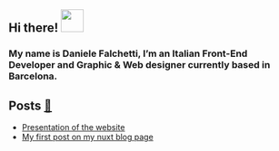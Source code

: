 ## Hi there!  <a href="https://aprograma.co/" :target="_blank" rel="noopener noreferrer"><img src="https://media.giphy.com/media/wF6bpfzo7fpFFhIop7/giphy.gif" width="40" height="40" /></a>

### My name is Daniele Falchetti, I’m an Italian Front-End Developer and Graphic & Web designer currently based in Barcelona.

## Posts <a class="link-blog" href="https://aprograma.co/blog/" :target="_blank" rel="noopener noreferrer">:mega:</a>

<!-- BLOG-POST-LIST:START -->
- [Presentation of the website](https://aprograma.co/blog/presentation)
- [My first post on my nuxt blog page](https://aprograma.co/blog/my-first-post)
<!-- BLOG-POST-LIST:END -->

<style>
  .link-blog,
  .link-blog:hover,{
  text-decoration: none;
  }
</style>
